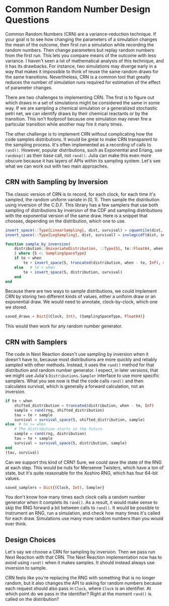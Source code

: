 # Common Random Number Design Questions

Common Random Numbers (CRN) are a variance-reduction technique. If your goal is to see how changing the parameters of a simulation changes the mean of the outcome, then first run a simulation while recording the random numbers. Then change parameters but replay random numbers from the first run. This lets you compare means of the outcome with less variance. I haven't seen a lot of mathematical analysis of this technique, and it has its drawbacks. For instance, two simulations may diverge early in a way that makes it impossible to think of reuse the same random draws for the same transitions. Nevertheless, CRN is a common tool that greatly reduces the number of simulation runs required for estimation of the effect of parameter changes.

There are two challenges to implementing CRN. The first is to figure out which draws in a set of simulations might be considered the same in some way. If we are sampling a chemical simulation or a generalized stochastic petri net, we can identify draws by their chemical reactants or by the transition. This isn't foolproof because one simulation may never fire a particular transition while another may fire it many times.

The other challenge is to implement CRN without complicating how the code samples distributions. It would be great to make CRN transparent to the sampling process. It's often implemented as a recording of calls to `rand()`. However, popular distributions, such as Exponential and Erlang, use `randexp()` as their base call, not `rand()`. Julia can make this even more obscure because it has layers of APIs within its sampling system. Let's see what we can work out with two main approaches.


## CRN with Sampling by Inversion

The classic version of CRN is to record, for each clock, for each time it's sampled, the random uniform variate in $[0, 1)$. Then sample the distribution using inversion of the C.D.F. This library has a few samplers that use both sampling of distributions by inversion of the CDF and sampling distributions with the exponential version of the same draw. Here is a snippet that chooses, depending on the distribution, which one to use.

```julia
invert_space(::Type{LinearSampling}, dist, survival) = cquantile(dist, survival)::Float64
invert_space(::Type{LogSampling}, dist, survival) = invlogccdf(dist, survival)::Float64

function sample_by_inversion(
    distribution::UnivariateDistribution, ::Type{S}, te::Float64, when::Float64, survival::Float64
    ) where {S <: SamplingSpaceType}
    if te < when
        te + invert_space(S, truncated(distribution, when - te, Inf), survival)
    else   # te > when
        te + invert_space(S, distribution, survival)
    end
end
```

Because there are two ways to sample distributions, we could implement CRN by storing two different kinds of values, either a uniform draw or an exponential draw. We would need to annotate, clock-by-clock, which one we stored.

```julia
saved_draws = Dict{(Clock, Int), (SamplingSpaceType, Float64)}
```

This would then work for any random number generator.


## CRN with Samplers

The code in Next Reaction doesn't use sampling by inversion when it doesn't have to, because most distributions are more quickly and reliably sampled with other methods. Instead, it uses the `rand()` method for that distribution and random number generator. I expect, in later versions, that we might use Julia's `Distributions.Sampler` interface to use more specific samplers. What you see now is that the code calls `rand()` and then calculates survival, which is generally a forward calculation, not an inversion.

```julia
if te < when
    shifted_distribution = truncated(distribution, when - te, Inf)
    sample = rand(rng, shifted_distribution)
    tau = te + sample
    survival = survival_space(S, shifted_distribution, sample)
else  # te >= when
    # The distribution starts in the future
    sample = rand(rng, distribution)
    tau = te + sample
    survival = survival_space(S, distribution, sample)
end
(tau, survival)
```

Can we support this kind of CRN? Sure, we could save the state of the RNG at each step. This would be nuts for Mersenne Twisters, which have a ton of state, but it's quite reasonable for the Xoshiro RNG, which has four 64-bit values.

```julia
saved_samplers = Dict{(Clock, Int), Sampler}
```

You don't know how many times each clock calls a random number generator when it complets its `rand()`. As a result, it would make sense to skip the RNG forward a bit between calls to `rand()`. It would be possible to instrument an RNG, run a simulation, and check how many times it's called for each draw. Simulations use many more random numbers than you would ever think.

## Design Choices

Let's say we choose a CRN for sampling by inversion. Then we pass run Next Reaction with that CRN. The Next Reaction implementation now has to avoid using `rand()` when it makes samples. It should instead always use inversion to sample.

CRN feels like you're replacing the RNG with something that is no longer random, but it also changes the API to asking for random numbers because each request should also pass in `Clock`, where `Clock` is an identifier. At which point do we pass in the identifier? Right at the moment `rand()` is called on the distribution?

